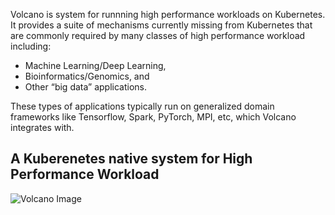 Volcano is system for runnning high performance workloads on Kubernetes. It provides a suite of mechanisms currently missing from Kubernetes that are commonly required by many classes of high performance workload including:

* Machine Learning/Deep Learning,
* Bioinformatics/Genomics, and
* Other “big data” applications.

These types of applications typically run on generalized domain frameworks like Tensorflow, Spark, PyTorch, MPI, etc, which Volcano integrates with.

## A Kuberenetes native system for High Performance Workload

![Volcano Image](https://github.com/volcano-sh/volcano/blob/master/docs/images/volcano-logo.png)